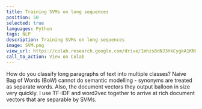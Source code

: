 ```yaml
---
title: Training SVMs on long sequences
position: 50
selected: true
languages: Python
tags: NLP
description: Training SVMs on long sequences
image: SVM.png
view_url: https://colab.research.google.com/drive/1mhzs8dNJ3HkCygkA1KNORpCJAeL3cEUD#scrollTo=1rSoTkU7mxBB
call_to_action: View on Colab
---
```


How do you classify long paragraphs of text into multiple classes? Naive Bag of Words (BoW) cannot do semantic modelling - synonyms are treated as separate words. Also, the document vectors they output balloon in size very quickly. I use TF-IDF and word2vec together to arrive at rich document vectors that are separable by SVMs.